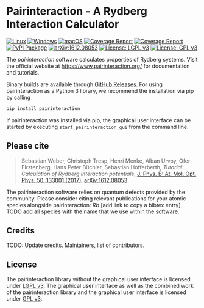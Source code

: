 # Pairinteraction - A Rydberg Interaction Calculator

[![Linux](https://github.com/pairinteraction/pairinteraction/actions/workflows/linux.yml/badge.svg)](https://github.com/pairinteraction/pairinteraction/actions/workflows/linux.yml)
[![Windows](https://github.com/pairinteraction/pairinteraction/actions/workflows/windows.yml/badge.svg)](https://github.com/pairinteraction/pairinteraction/actions/workflows/windows.yml)
[![macOS](https://github.com/pairinteraction/pairinteraction/actions/workflows/macos.yml/badge.svg)](https://github.com/pairinteraction/pairinteraction/actions/workflows/macos.yml)
[![Coverage Report][codecov-ctest-svg]][codecov-ctest-link]
[![Coverage Report][codecov-pytest-svg]][codecov-pytest-link]
[![PyPI Package][pypi-svg]][pypi-link]
[![arXiv:1612.08053][arXiv-svg]][arXiv-link]
[![License: LGPL v3][license-lgpl-svg]][license-lgpl-link]
[![License: GPL v3][license-gpl-svg]][license-gpl-link]

The *pairinteraction* software calculates properties of Rydberg systems. Visit the official website at https://www.pairinteraction.org/ for documentation and tutorials.

Binary builds are available through [GitHub Releases](https://github.com/pairinteraction/pairinteraction/releases). For using pairinteraction as a Python 3 library, we recommend the installation via pip by calling

```bash
pip install pairinteraction
```

If pairinteraction was installed via pip, the graphical user interface can be started by executing `start_pairinteraction_gui` from the command line.

## Please cite

> Sebastian Weber, Christoph Tresp, Henri Menke, Alban Urvoy, Ofer Firstenberg, Hans Peter Büchler, Sebastian Hofferberth, *Tutorial: Calculation of Rydberg interaction potentials*, [J. Phys. B: At. Mol. Opt. Phys. 50, 133001 (2017)][journal-link], [arXiv:1612.08053][arXiv-link]

The pairinteraction software relies on quantum defects provided by the community.
Please consider citing relevant publications for your atomic species alongside pairinteraction:
*Rb* [add link to copy a bibtex entry], TODO add all species with the name that we use within the software.

## Credits

TODO: Update credits. Maintainers, list of contributors.

## License

The pairinteraction library without the graphical user interface
is licensed under [LGPL v3][license-lgpl-link].
The graphical user interface as well as the combined work of the pairinteraction
library and the graphical user interface is licensed under [GPL v3][license-gpl-link].


[pypi-svg]: https://img.shields.io/pypi/v/pairinteraction.svg?color=orange
[pypi-link]: https://pypi.org/project/pairinteraction/
[codecov-ctest-svg]: https://img.shields.io/badge/coverage-ctest-blue.svg?style=flat
[codecov-ctest-link]: https://cuddly-adventure-1w1n2vp.pages.github.io/coverage/ctest/html/index.html
[codecov-pytest-svg]: https://img.shields.io/badge/coverage-pytest-blue.svg?style=flat
[codecov-pytest-link]: https://cuddly-adventure-1w1n2vp.pages.github.io/coverage/pytest/html/index.html
[arXiv-svg]: https://img.shields.io/badge/arXiv-1612.08053-b31b1b.svg?style=flat
[arXiv-link]: https://arxiv.org/abs/1612.08053
[license-lgpl-svg]: https://img.shields.io/badge/License-LGPL_v3-blue.svg?style=flat
[license-gpl-svg]: https://img.shields.io/badge/License-GPLv3-blue.svg?style=flat
[license-lgpl-link]: https://www.gnu.org/licenses/lgpl-3.0.html
[license-gpl-link]: https://www.gnu.org/licenses/gpl-3.0.html
[journal-link]: https://doi.org/10.1088/1361-6455/aa743a
